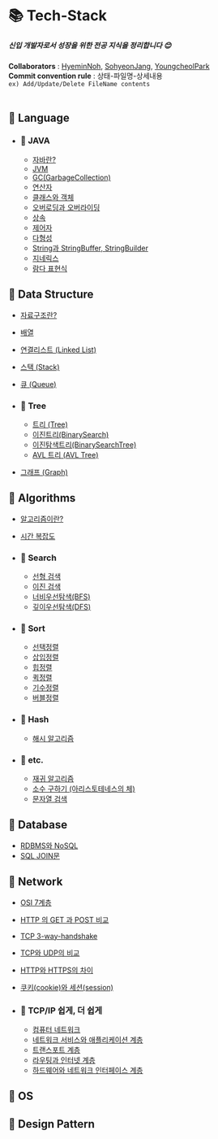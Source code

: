 # 📚 Tech-Stack

##### 신입 개발자로서 성장을 위한 전공 지식을 정리합니다 :blush:

**Collaborators** : [HyeminNoh](https://github.com/HyeminNoh), [SohyeonJang](https://github.com/shjang1013), [YoungcheolPark](https://github.com/dudcheol)  
**Commit convention rule** : 상태-파일명-상세내용  
`ex) Add/Update/Delete FileName contents`  
<br>

## 📒 Language  

- ### 📖 JAVA
    * [자바란?](./docs/Java/Java.md)
    * [JVM](./docs/Java/JVM(Java_Virtual_Machine).md)
    * [GC(GarbageCollection)](./docs/Java/GarbageCollection.md)  
    * [연산자](./docs/Java/Operator.md)
    * [클래스와 객체](./docs/Java/Class_and_Object.md)
    * [오버로딩과 오버라이딩](./docs/Java/Overloading_and_Overriding.md)
    * [상속](./docs/Java/Inheritance.md)
    * [제어자](./docs/Java/Modifier.md)
    * [다형성](./docs/Java/Polymorphism.md)
    * [String과 StringBuffer, StringBuilder](./docs/Java/String.md)  
    * [지네릭스](./docs/Java/Generics.md)  
    * [람다 표현식](./docs/Java/Lambda.md)  
    
## 📕 Data Structure

  * [자료구조란?](./docs/DataStructure/DataStructure.md)  
  * [배열](./docs/DataStructure/Array.md)    
  * [연결리스트 (Linked List)](./docs/DataStructure/LinkedList.md)  
  * [스택 (Stack)](./docs/DataStructure/Stack.md)  
  * [큐 (Queue)](./docs/DataStructure/Queue.md)

  * ### 📖 Tree
    * [트리 (Tree)](./docs/DataStructure/Tree.md)
    * [이진트리(BinarySearch)](./docs/DataStructure/BinaryTree.md)
    * [이진탐색트리(BinarySearchTree)](./docs/DataStructure/BinarySearchTree.md)
    * [AVL 트리 (AVL Tree)](./docs/DataStructure/AVLTree.md)

  * [그래프 (Graph)](./docs/DataStructure/Graph.md)

## 📗 Algorithms

- [알고리즘이란?](./docs/Algorithms/Algorithms.md)  
- [시간 복잡도](./docs/Algorithms/TimeComplexity.md)

- ### 📖 Search
    * [선형 검색](./docs/Algorithms/LinearSearch.md)
    * [이진 검색](./docs/Algorithms/BinearySearch.md)
    * [너비우선탐색(BFS)](./docs/Algorithms/BreadthFirstSearch.md)
    * [깊이우선탐색(DFS)](./docs/Algorithms/DepthFirstSearch.md)
     
- ### 📖 Sort  
    * [선택정렬](./docs/Algorithms/SelectionSort.md)
    * [삽입정렬](./docs/Algorithms/InsertionSort.md)
    * [힙정렬](./docs/Algorithms/HeapSort.md)
    * [퀵정렬](./docs/Algorithms/QuickSort.md)
    * [기수정렬](./docs/Algorithms/RadixSort.md)
    * [버블정렬](./docs/Algorithms/BubbleSort.md)

- ### 📖 Hash
    * [해시 알고리즘](./docs/Algorithms/Hash.md)

- ### 📖 etc.
    * [재귀 알고리즘](./docs/Algorithms/Recursive.md)
    * [소수 구하기 (아리스토테네스의 체)](./docs/Algorithms/PrimeNum.md)
    * [문자열 검색](./docs/Algorithms/StringSearch.md)

## 📘 Database

- [RDBMS와 NoSQL](./docs/Database/RDBMS_and_NoSQL.md)
- [SQL JOIN문](./docs/Database/SQL_Join.md)

## 📙 Network

- [OSI 7계층](./docs/Network/OSI7Layers.md)
- [HTTP 의 GET 과 POST 비교](./docs/Network/Get_and_Post.md)
- [TCP 3-way-handshake](./docs/Network/TCP_3-way-handshake_and_4-way-handshake.md)
- [TCP와 UDP의 비교](./docs/Network/TCP_and_UDP.md)
- [HTTP와 HTTPS의 차이](./docs/Network/HTTP_and_HTTPS.md)
- [쿠키(cookie)와 세션(session)](./docs/Network/Cookie_and_Session.md)

- ### 📖 TCP/IP 쉽게, 더 쉽게
    * [컴퓨터 네트워크](./docs/Network/Computer_Network.md)
    * [네트워크 서비스와 애플리케이션 계층](./docs/Network/ApplicationLayer.md)
    * [트랜스포트 계층](./docs/Network/TransportLayer.md)
    * [라우팅과 인터넷 계층](./docs/Network/InternetLayer.md)
    * [하드웨어와 네트워크 인터페이스 계층](./docs/Network/NetworkInterfaceLayer.md)

## 📓 OS

## 📔 Design Pattern
